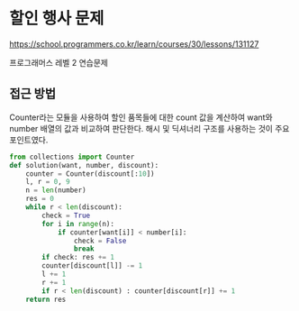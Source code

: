 # 할인 행사 문제
https://school.programmers.co.kr/learn/courses/30/lessons/131127

프로그래머스 레벨 2 연습문제

## 접근 방법
Counter라는 모듈을 사용하여 할인 품목들에 대한 count 값을 계산하여 want와 number 배열의 값과 비교하여 판단한다.
해시 및 딕셔너리 구조를 사용하는 것이 주요 포인트였다.

```python
from collections import Counter
def solution(want, number, discount):
    counter = Counter(discount[:10])
    l, r = 0, 9
    n = len(number)
    res = 0
    while r < len(discount):
        check = True
        for i in range(n):
            if counter[want[i]] < number[i]:
                check = False
                break
        if check: res += 1
        counter[discount[l]] -= 1
        l += 1
        r += 1
        if r < len(discount) : counter[discount[r]] += 1
    return res
```